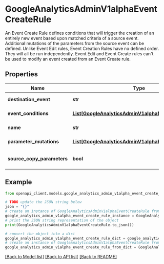 # GoogleAnalyticsAdminV1alphaEventCreateRule

An Event Create Rule defines conditions that will trigger the creation of an entirely new event based upon matched criteria of a source event. Additional mutations of the parameters from the source event can be defined. Unlike Event Edit rules, Event Creation Rules have no defined order. They will all be run independently. Event Edit and Event Create rules can't be used to modify an event created from an Event Create rule.

## Properties

Name | Type | Description | Notes
------------ | ------------- | ------------- | -------------
**destination_event** | **str** | Required. The name of the new event to be created. This value must: * be less than 40 characters * consist only of letters, digits or _ (underscores) * start with a letter | [optional] 
**event_conditions** | [**List[GoogleAnalyticsAdminV1alphaMatchingCondition]**](GoogleAnalyticsAdminV1alphaMatchingCondition.md) | Required. Must have at least one condition, and can have up to 10 max. Conditions on the source event must match for this rule to be applied. | [optional] 
**name** | **str** | Output only. Resource name for this EventCreateRule resource. Format: properties/{property}/dataStreams/{data_stream}/eventCreateRules/{event_create_rule} | [optional] [readonly] 
**parameter_mutations** | [**List[GoogleAnalyticsAdminV1alphaParameterMutation]**](GoogleAnalyticsAdminV1alphaParameterMutation.md) | Parameter mutations define parameter behavior on the new event, and are applied in order. A maximum of 20 mutations can be applied. | [optional] 
**source_copy_parameters** | **bool** | If true, the source parameters are copied to the new event. If false, or unset, all non-internal parameters are not copied from the source event. Parameter mutations are applied after the parameters have been copied. | [optional] 

## Example

```python
from openapi_client.models.google_analytics_admin_v1alpha_event_create_rule import GoogleAnalyticsAdminV1alphaEventCreateRule

# TODO update the JSON string below
json = "{}"
# create an instance of GoogleAnalyticsAdminV1alphaEventCreateRule from a JSON string
google_analytics_admin_v1alpha_event_create_rule_instance = GoogleAnalyticsAdminV1alphaEventCreateRule.from_json(json)
# print the JSON string representation of the object
print(GoogleAnalyticsAdminV1alphaEventCreateRule.to_json())

# convert the object into a dict
google_analytics_admin_v1alpha_event_create_rule_dict = google_analytics_admin_v1alpha_event_create_rule_instance.to_dict()
# create an instance of GoogleAnalyticsAdminV1alphaEventCreateRule from a dict
google_analytics_admin_v1alpha_event_create_rule_from_dict = GoogleAnalyticsAdminV1alphaEventCreateRule.from_dict(google_analytics_admin_v1alpha_event_create_rule_dict)
```
[[Back to Model list]](../README.md#documentation-for-models) [[Back to API list]](../README.md#documentation-for-api-endpoints) [[Back to README]](../README.md)


